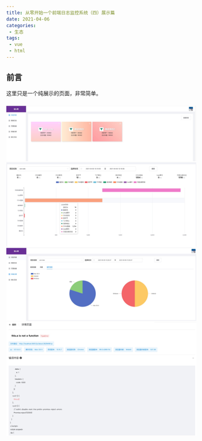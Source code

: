 ```yaml
---
title: 从零开始一个前端日志监控系统（四）展示篇
date: 2021-04-06
categories:
 - 生态
tags:
 - vue
 - html
---
```

## 前言
这里只是一个纯展示的页面，非常简单。

### 
![](./1.jpg)
![](./2.jpg)
![](./3.jpg)
![](./4.jpg)
